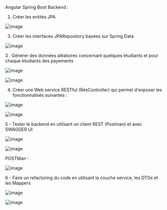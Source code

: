 Angular Spring Boot Backend : 
 1. Créer les entités JPA
    
![image](https://github.com/mehdihrm/demo-angular-spring-backend/assets/83135160/446b704b-d1e3-4a8d-9df6-3a76e2c9dec5)


3. Créer les interfaces JPARepository basées sur Spring Data
   
![image](https://github.com/mehdihrm/demo-angular-spring-backend/assets/83135160/50745780-a0a2-4e5a-84f9-d7029ad7b9ba)


 3 . Générer des données aléatoires concernant quelques étudiants et pour chaque étudiants des payements

![image](https://github.com/mehdihrm/demo-angular-spring-backend/assets/83135160/d17fbb1c-5434-466d-83b6-dd9df0375cc4)

![image](https://github.com/mehdihrm/demo-angular-spring-backend/assets/83135160/e61efdc8-2e94-433b-a26a-b4048a7de505)

   4. Créer une Web service RESTful (ResController) qui permet d'exposer les fonctionnalisés suivantes :


![image](https://github.com/mehdihrm/demo-angular-spring-backend/assets/83135160/82cd5288-6d3c-462d-9a7f-e57138f00e5a)


![image](https://github.com/mehdihrm/demo-angular-spring-backend/assets/83135160/70290559-97fe-4fe5-89cc-64c08727b5bd)

 5 - Tester le backend en utilisant un client REST (Postman) et avec SWAGGER UI

 ![image](https://github.com/mehdihrm/demo-angular-spring-backend/assets/83135160/43464ada-cd19-4114-aa80-f2d70b5146a1)

![image](https://github.com/mehdihrm/demo-angular-spring-backend/assets/83135160/b32ad02b-efd0-47a0-9430-9a42c9c00267)

POSTMan : 

![image](https://github.com/mehdihrm/demo-angular-spring-backend/assets/83135160/0711b58f-54a3-4312-85c5-826e468176cf)

  6 - Faire un refactoring du code en utilisant la couche service, les DTOs et les Mappers

![image](https://github.com/mehdihrm/demo-angular-spring-backend/assets/83135160/cae55519-230e-4996-a275-8fa940a578e3)

  ![image](https://github.com/mehdihrm/demo-angular-spring-backend/assets/83135160/d9e87f2b-7e2d-4e09-81d5-bd59d26e853f)
